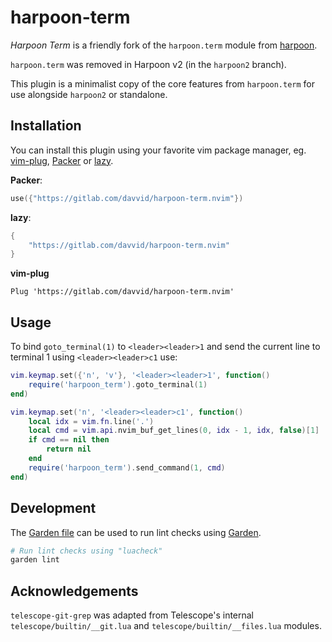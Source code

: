 # harpoon-term

*Harpoon Term* is a friendly fork of the `harpoon.term` module from
[harpoon](https://github.com/ThePrimeagent/harpoon).

`harpoon.term` was removed in Harpoon v2 (in the `harpoon2` branch).

This plugin is a minimalist copy of the core features from `harpoon.term`
for use alongside `harpoon2` or standalone.

## Installation

You can install this plugin using your favorite vim package manager, eg.
[vim-plug](https://github.com/junegunn/vim-plug),
[Packer](https://github.com/wbthomason/packer.nvim) or
[lazy](https://github.com/folke/lazy.nvim).

**Packer**:
```lua
use({"https://gitlab.com/davvid/harpoon-term.nvim"})
```

**lazy**:
```lua
{
    "https://gitlab.com/davvid/harpoon-term.nvim"
}
```

**vim-plug**
```VimL
Plug 'https://gitlab.com/davvid/harpoon-term.nvim'
```

## Usage

To bind `goto_terminal(1)` to `<leader><leader>1` and send the current line to terminal 1
using `<leader><leader>c1` use:

```lua
vim.keymap.set({'n', 'v'}, '<leader><leader>1', function()
    require('harpoon_term').goto_terminal(1)
end)

vim.keymap.set('n', '<leader><leader>c1', function()
    local idx = vim.fn.line('.')
    local cmd = vim.api.nvim_buf_get_lines(0, idx - 1, idx, false)[1]
    if cmd == nil then
        return nil
    end
    require('harpoon_term').send_command(1, cmd)
end)
```

## Development

The [Garden file](garden.yaml) can be used to run lint checks using
[Garden](https://gitlab.com/garden-rs/garden).

```sh
# Run lint checks using "luacheck"
garden lint
```

## Acknowledgements

`telescope-git-grep` was adapted from Telescope's internal
`telescope/builtin/__git.lua` and `telescope/builtin/__files.lua` modules.
